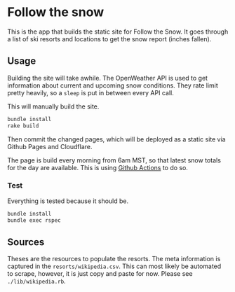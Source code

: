 # Follow the snow

This is the app that builds the static site for Follow the Snow. It goes through
a list of ski resorts and locations to get the snow report (inches fallen).

## Usage

Building the site will take awhile. The OpenWeather API is used to get
information about current and upcoming snow conditions. They rate limit pretty
heavily, so a `sleep` is put in between every API call.

This will manually build the site.

```bash
bundle install
rake build
```

Then commit the changed pages, which will be deployed as a static site via
Github Pages and Cloudflare.

The page is build every morning from 6am MST, so that latest snow totals for the
day are available. This is using
[Github Actions](https://github.com/jtarchie/followthesnow/blob/main/.github/workflows/build.yml)
to do so.

### Test

Everything is tested because it should be.

```bash
bundle install
bundle exec rspec
```

## Sources

Theses are the resources to populate the resorts. The meta information is
captured in the `resorts/wikipedia.csv`. This can most likely be automated to
scrape, however, it is just copy and paste for now. Please see
`./lib/wikipedia.rb`.
